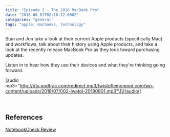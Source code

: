 ```yaml
---
title: "Episode 2 - The 2018 MacBook Pro"
date: "2018-08-01T02:18:22.000Z"
categories: "general"
tags: "apple, macbooks, technology"
---
```


Stan and Jon take a look at their current Apple products (specifically Mac) and workflows, talk about their history using Apple products, and take a look at the recently release MacBook Pro as they look toward purchasing updates.

Listen in to hear how they use their devices and what they're thinking going forward.

\[audio mp3="http://dts.podtrac.com/redirect.mp3/twistoflemonpod.com/wp-content/uploads/2018/07/002-lwatol-20180801.mp3"\]\[/audio\]

 

## References

[NotebookCheck Review](https://www.notebookcheck.net/Apple-MacBook-Pro-13-2018-Touch-Bar-i5-Laptop-Review.316648.0.html)

